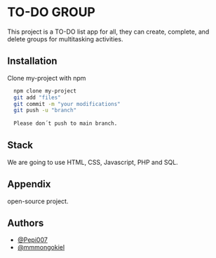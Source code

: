 # TO-DO GROUP
This project is a TO-DO list app for all, they can create, complete, and delete groups for multitasking activities.


## Installation
Clone my-project with npm

```bash
  npm clone my-project
  git add "files"
  git commit -m "your modifications"
  git push -u "branch" 
  
  Please don´t push to main branch.
```
    
## Stack
We are going to use HTML, CSS, Javascript, PHP and SQL.

## Appendix
open-source project.


## Authors
- [@Pepi007](https://github.com/Pepi007)
- [@mmmongokiel](https://github.com/mmmongokiel)

